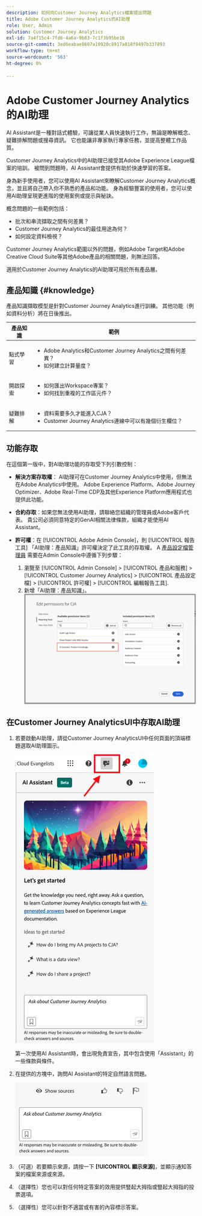```yaml
---
description: 如何向Customer Journey Analytics檔案提出問題
title: Adobe Customer Journey Analytics的AI助理
role: User, Admin
solution: Customer Journey Analytics
exl-id: 7a4f15c4-7fd6-4a6a-9b83-7c1f3b95be16
source-git-commit: 3ed6eabae8607a10920c8917a818f0497b337893
workflow-type: tm+mt
source-wordcount: '563'
ht-degree: 0%

---
```



# Adobe Customer Journey Analytics的AI助理

AI Assistant是一種對話式體驗，可讓從業人員快速執行工作，無論是瞭解概念、疑難排解問題或搜尋資訊。 它也能讓非專家執行專家任務，並提高整體工作品質。

Customer Journey Analytics中的AI助理已接受其Adobe Experience League檔案的培訓。 被問到問題時，AI Assistant會提供有助於快速學習的答案。

身為新手使用者，您可以使用AI Assistant來瞭解Customer Journey Analytics概念，並且將自己帶入你不熟悉的產品和功能。 身為經驗豐富的使用者，您可以使用AI助理呈現更進階的使用案例或提示與秘訣。

概念問題的一些範例包括：

* 批次和串流擷取之間有何差異？
* Customer Journey Analytics的最佳用途為何？
* 如何設定資料檢視？

Customer Journey Analytics範圍以外的問題，例如Adobe Target和Adobe Creative Cloud Suite等其他Adobe產品的相關問題，則無法回答。

適用於Customer Journey Analytics的AI助理可用於所有產品層。

## 產品知識 {#knowledge}

產品知識擷取模型是針對Customer Journey Analytics進行訓練。 其他功能（例如資料分析）將在日後推出。

| 產品知識 | 範例 |
| --- | --- |
| 點式學習 | <ul><li>Adobe Analytics和Customer Journey Analytics之間有何差異？</li><li>如何建立計算量度？</li></ul> |
| 開啟探索 | <ul><li>如何匯出Workspace專案？</li><li>如何找到重複的工作區元件？</li></ul> |
| 疑難排解 | <ul><li>資料需要多久才能進入CJA？</li><li>Customer Journey Analytics連線中可以有幾個衍生欄位？</li></ul> |

## 功能存取

在這個第一版中，對AI助理功能的存取受下列引數控制：

* **解決方案存取權**： AI助理可在Customer Journey Analytics中使用，但無法在Adobe Analytics中使用。 Adobe Experience Platform、Adobe Journey Optimizer、Adobe Real-Time CDP及其他Experience Platform應用程式也提供此功能。

* **合約存取**：如果您無法使用AI助理，請聯絡您組織的管理員或Adobe客戶代表。 貴公司必須同意特定的GenAI相關法律條款，組織才能使用AI Assistant。

* **許可權**：在 [!UICONTROL Adobe Admin Console]，則 [!UICONTROL 報告工具] 「AI助理：產品知識」許可權決定了此工具的存取權。 A [產品設定檔管理員](https://helpx.adobe.com/tw/enterprise/using/manage-product-profiles.html) 需要在Admin Console中遵循下列步驟：
   1. 瀏覽至 [!UICONTROL Admin Console] > [!UICONTROL 產品和服務] > [!UICONTROL Customer Journey Analytics] > [!UICONTROL 產品設定檔] > [!UICONTROL 許可權] > [!UICONTROL 編輯報告工具].
   1. 新增「AI助理：產品知識」。
      ![新增許可權](assets/image.png)

## 在Customer Journey AnalyticsUI中存取AI助理

1. 若要啟動AI助理，請從Customer Journey AnalyticsUI中任何頁面的頂端標題選取AI助理圖示。

   ![AI助理圖示](assets/ai-asst1.png)

   第一次使用AI Assistant時，會出現免責宣告，其中包含使用「Assistant」的一些條款與條件。

1. 在提供的方塊中，詢問AI Assistant的特定自然語言問題。

   ![問題方塊](assets/ai-asst2.png)

1. （可選）若要顯示來源，請按一下 **[!UICONTROL 顯示來源]**，並顯示通知答案的檔案來源或來源。

1. （選擇性）您也可以對任何特定答案的效用提供豎起大拇指或豎起大拇指的投票選項。

1. （選擇性）您可以針對不適當或有害的內容標示答案。
